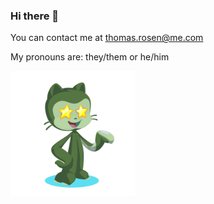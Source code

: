 ### Hi there 👋

You can contact me at thomas.rosen@me.com

My pronouns are: they/them or he/him

[
	<img src="https://github.com/thomasrosen/thomasrosen/raw/main/images/octocat-1607481291600.png" width="200px" style="max-width:100%;">
](https://myoctocat.com/)

<!--
**thomasrosen/thomasrosen** is a ✨ _special_ ✨ repository because its `README.md` (this file) appears on your GitHub profile.

Here are some ideas to get you started:

- 🔭 I’m currently working on ...
- 🌱 I’m currently learning ...
- 👯 I’m looking to collaborate on ...
- 🤔 I’m looking for help with ...
- 💬 Ask me about ...
- 📫 How to reach me: ...
- 😄 Pronouns: ...
- ⚡ Fun fact: ...
-->
